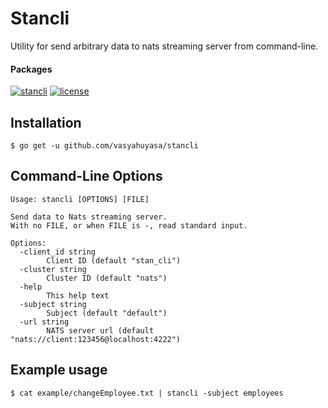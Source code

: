 # Stancli

Utility for send arbitrary data to nats streaming server from command-line.

#### Packages

[![stancli](https://img.shields.io/aur/version/stancli.svg?label=stancli)](https://aur.archlinux.org/packages/stancli/)
[![license](https://img.shields.io/github/license/vasyahuyasa/stancli.svg)](https://github.com/vasyahuyasa/stancli/blob/master/LICENSE)

## Installation

```shell
$ go get -u github.com/vasyahuyasa/stancli
```

## Command-Line Options

```
Usage: stancli [OPTIONS] [FILE]

Send data to Nats streaming server.
With no FILE, or when FILE is -, read standard input.

Options:
  -client_id string
        Client ID (default "stan_cli")
  -cluster string
        Cluster ID (default "nats")
  -help
        This help text
  -subject string
        Subject (default "default")
  -url string
        NATS server url (default "nats://client:123456@localhost:4222")
```

## Example usage

```shell
$ cat example/changeEmployee.txt | stancli -subject employees
```
